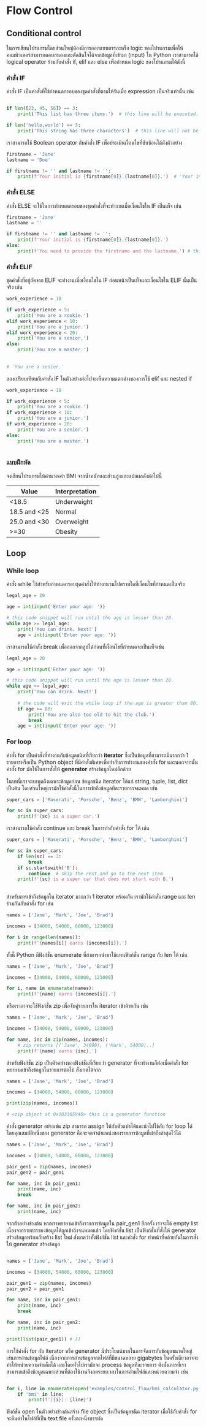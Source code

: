 # Flow Control

## Conditional control

ในการเขียนโปรแกรมโดยส่วนใหญ่ต้องมีการออกแบบตรรกะหรือ logic ของโปรแกรมเพื่อให้คอมพิวเตอร์สามารถตอบสนองและตัดสินใจได้จากข้อมูลที่เข้ามา (input)
ใน Python เราสามารถใช้ logical operator ร่วมกับคำสั่ง if, elif และ else เพื่อกำหนด logic ของโปรแกรมได้ดังนี้

### คำสั่ง IF

คำสั่ง IF เป็นคำสั่งที่ใช้กำหนดกรอบของชุดคำสั่งที่ตามให้รันเมื่อ expression เป็นจริงเท่านั้น เช่น


```Python

if len([23, 45, 56]) == 3:
    print('This list has three items.')  # this line will be executed.

if len('hello,world') == 3:
    print('This string has three characters')  # this line will not be executed.
```

เราสามารถใช้ Boolean operator กับคำสั่ง IF เพื่อประเมินเงื่อนไขที่ซับซ้อนได้ดังตัวอย่าง


```Python
firstname = 'Jane'
lastname = 'Doe'

if firstname != '' and lastname != '':
    print(f'Your initial is {firstname[0]}.{lastname[0]}.')  # 'Your initial is J.D.'
```

### คำสั่ง ELSE

คำสั่ง ELSE จะใช้ในการกำหนดกรอบของชุดคำสั่งที่จะทำงานเมื่อเงื่อนไขใน IF เป็นเท็จ เช่น

```Python
firstname = 'Jane'
lastname = ''

if firstname != '' and lastname != '':
    print(f'Your initial is {firstname[0]}.{lastname[0]}.')
else:
    print(f'You need to provide the firstname and the lastname.') # this line is executed.
```

### คำสั่ง ELIF

ชุดคำสั่งที่อยู่ถัดจาก ELIF จะทำงานเมื่อเงื่อนไขใน IF ก่อนหน้าเป็นเท็จและเงื่อนไขใน ELIF นั้นเป็นจริง เช่น

```Python
work_experience = 18

if work_experience < 5:
    print('You are a rookie.')
elif work_experience < 10:
    print('You are a junior.')
elif work_experience < 20:
    print('You are a senior.')
else:
    print('You are a master.')
    
    
# 'You are a senior.'


```

ลองเปรียบเทียบกับคำสั่ง IF ในตัวอย่างต่อไปจะเห็นความแตกต่างของการใช้ elif และ nested if

```Python
work_experience = 18

if work_experience < 5:
    print('You are a rookie.')
if work_experience < 10:
    print('You are a junior.')
if work_experience < 20:
    print('You are a senior.')
else:
    print('You are a master.')
    

```

### แบบฝึกหัด

จงเขียนโปรแกรมให้คำนวณค่า BMI จากน้ำหนักและส่วนสูงและแปลผลดังต่อไปนี้

|Value|Interpretation|
|------------|----------|
|<18.5|Underweight|
|18.5 and <25| Normal |
|25.0 and <30| Overweight |
|>=30|Obesity|

## Loop

### While loop

คำสั่ง while ใช้สำหรับกำหนดกรอบชุดคำสั่งให้ทำงานวนไปตราบใดที่เงื่อนไขที่กำหนดเป็นจริง

```Python
legal_age = 20

age = int(input('Enter your age: '))

# this code snippet will run until the age is lesser than 20.
while age >= legal_age:
    print('You can drink. Next!')
    age = int(input('Enter your age: '))

```

เราสามารถใช้คำสั่ง break เพื่อออกจากลูปได้ก่อนที่เงื่อนไขที่กำหนดจะเป็นเท็จเช่น

```Python
legal_age = 20

age = int(input('Enter your age: '))

# this code snippet will run until the age is lesser than 20.
while age >= legal_age:
    print('You can drink. Next!')
    
    # the code will exit the while loop if the age is greater than 80. 
    if age >= 80:
        print('You are also too old to hit the club.')
        break
    age = int(input('Enter your age: '))

```


### For loop

คำสั่ง for เป็นคำสั่งที่ทำงานกับข้อมูลชนิดที่เรียกว่า **iterator** ซึ่งเป็นข้อมูลที่สามารถมีมากกว่า 1 รายการหรือเป็น Python object ที่มีคำสั่งพิเศษเพื่อกำกับการทำงานของคำสั่ง for
และนอกจากนั้นคำสั่ง for มักใช้ในการสั่งให้ **generator** สร้างข้อมูลใหม่อีกด้วย

ในบทนี้เราจะขอพูดถึงเฉพาะข้อมูลก่อน ข้อมูลชนิด iterator ได้แก่ string, tuple, list, dict เป็นต้น
โดยส่วนใหญ่เรามักใช้คำสั่งนี้ในการเข้าถึงข้อมูลทีละรายการจนหมด เช่น

```Python
super_cars = ['Maserati', 'Porsche', 'Benz', 'BMW', 'Lamborghini']

for sc in super_cars:
    print(f'{sc} is a super car.')

```

เราสามารถใช้คำสั่ง continue และ break ในการกำกับคำสั่ง for ได้ เช่น

```Python
super_cars = ['Maserati', 'Porsche', 'Benz', 'BMW', 'Lamborghini']

for sc in super_cars:
    if len(sc) == 3:
        break
    if sc.startswith('B'):
        continue  # skip the rest and go to the next item
    print(f'{sc} is a super car that does not start with B.')
    
```

สำหรับการเข้าถึงข้อมูลใน iterator มากกว่า 1 iterator พร้อมกัน เรามักใช้คำสั่ง range และ len ร่วมกันกับคำสั่ง for เช่น

```Python
names = ['Jane', 'Mark', 'Joe', 'Brad']

incomes = [34000, 54000, 60000, 123000]

for i in range(len(names)):
    print(f'{names[i]} earns {incomes[i]}.')
```

ทั้งนี้ Python มีฟังก์ชั่น enumerate ที่สามารถนำมาใช้แทนฟังก์ชั่น range กับ len ได้ เช่น


```Python
names = ['Jane', 'Mark', 'Joe', 'Brad']

incomes = [34000, 54000, 60000, 123000]

for i, name in enumerate(names):
    print(f'{name} earns {incomes[i]}.')
```

หรือเราอาจจะใช้ฟังก์ชั่น zip เพื่อจับคู่รายการใน iterator เข้าด้วยกัน เช่น

```Python
names = ['Jane', 'Mark', 'Joe', 'Brad']

incomes = [34000, 54000, 60000, 123000]

for name, inc in zip(names, incomes):
    # zip returns [('Jane', 34000), ('Mark', 54000)..]
    print(f'{name} earns {inc}.')
```

สำหรับฟังก์ชั่น zip เป็นตัวอย่างของฟังก์ชั่นที่เรียกว่า generator ที่จะทำงานก็ต่อเมื่อคำสั่ง for พยายามเข้าถึงข้อมูลในรายการต่อไป สังเกตได้จาก

```Python
names = ['Jane', 'Mark', 'Joe', 'Brad']

incomes = [34000, 54000, 60000, 123000]

print(zip(names, incomes))

# <zip object at 0x103365940> this is a generator function
```

คำสั่ง generator อย่างเช่น zip สามารถ assign ให้กับตัวแปรได้และนำไปใช้กับ for loop ได้ โดยคุณสมบัติหนึ่งของ generator คือจะจดจำตำแหน่งของรายการข้อมูลที่เข้าถึงล่าสุดไว้ได้

```Python
names = ['Jane', 'Mark', 'Joe', 'Brad']

incomes = [34000, 54000, 60000, 123000]

pair_gen1 = zip(names, incomes)
pair_gen2 = pair_gen1

for name, inc in pair_gen1:
    print(name, inc)
    break

for name, inc in pair_gen2:
    print(name, inc)
```

จากตัวอย่างข้างต้น หากเราพยายามเข้าถึงรายการข้อมูลใน pair_gen1 อีกครั้ง เราจะได้ empty list เนื่องจากรายการของข้อมูลได้ถูกเข้าถึงจนหมดแล้ว
โดยฟังก์ชั่น list เป็นฟังก์ชั่นที่สั่งให้ generator สร้างข้อมูลพร้อมกับสร้าง list ใหม่ สังเกตว่าทั้งฟังก์ชั่น list และคำสั่ง for ทำหน้าที่คล้ายกันในการสั่งให้ generator สร้างข้อมูล

```Python

names = ['Jane', 'Mark', 'Joe', 'Brad']

incomes = [34000, 54000, 60000, 123000]

pair_gen1 = zip(names, incomes)
pair_gen2 = pair_gen1

for name, inc in pair_gen1:
    print(name, inc)
    break

for name, inc in pair_gen2:
    print(name, inc)

print(list(pair_gen1)) # []
```

การใช้คำสั่ง for กับ iterator หรือ generator มีประโยชน์มากในการจัดการกับข้อมูลขนาดใหญ่ เช่นการอ่านข้อมูลไฟล์ เนื่องจากการอ่านข้อมูลจากไฟล์ที่มีขนาดหลาย gigabytes ในครั้งเดียวอาจจะทำให้หน่วยความจำเต็มได้
และโดยทั่วไปเรามักจะ process ข้อมูลทีละรายการ ดังนั้นการที่เราสามารถเข้าถึงข้อมูลเฉพาะส่วนที่ต้องใช้งานจึงลดระยะเวลาในการอ่านไฟล์และหน่วยความจำ เช่น


```Python

for i, line in enumerate(open('examples/control_flow/bmi_calculator.py')):
    if 'bmi' in line:
        print(f'[{i}]: {line}')

```

ฟังก์ชั่น open ในตัวอย่างข้างต้นสร้าง file object ซึ่งเป็นข้อมูลชนิด iterator เมื่อใช้กับคำสั่ง for จะคืนค่าในไฟล์ที่เป็น text file ครั้งละหนึ่งบรรทัด
